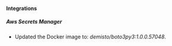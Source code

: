#### Integrations
##### Aws Secrets Manager
- Updated the Docker image to: *demisto/boto3py3:1.0.0.57048*.
